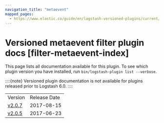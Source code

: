 ```yaml
---
navigation_title: "metaevent"
mapped_pages:
  - https://www.elastic.co/guide/en/logstash-versioned-plugins/current/filter-metaevent-index.html
---
```


# Versioned metaevent filter plugin docs [filter-metaevent-index]


This page lists all documentation available for this plugin.  To see which plugin version you have installed, run `bin/logstash-plugin list --verbose`.

::::{note}
Versioned plugin documentation is not available for plugins released prior to Logstash 6.0.
::::


|     |     |
| --- | --- |
| Version | Release Date |
| [v2.0.7](v2-0-7-plugins-filters-metaevent.md) | 2017-08-15 |
| [v2.0.5](v2-0-5-plugins-filters-metaevent.md) | 2017-06-23 |



